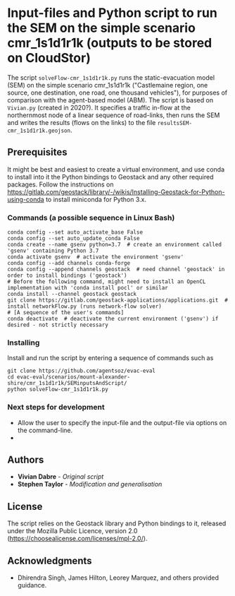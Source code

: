 # Input-files and Python script to run the SEM on the simple scenario cmr_1s1d1r1k (outputs to be stored on CloudStor)

The script `solveFlow-cmr_1s1d1r1k.py` runs the static-evacuation model (SEM) on the simple scenario cmr_1s1d1r1k ("Castlemaine region, one source, one destination, one road, one thousand vehicles"), for purposes of comparison with the agent-based model (ABM). The script is based on `Vivian.py` (created in 2020?). It specifies a traffic in-flow at the northernmost node of a linear sequence of road-links, then runs the SEM and writes the results (flows on the links) to the file `resultsSEM-cmr_1s1d1r1k.geojson`.

## Prerequisites
It might be best and easiest to create a virtual environment, and use conda to install into it the Python bindings to Geostack and any other required packages.
Follow the instructions on https://gitlab.com/geostack/library/-/wikis/Installing-Geostack-for-Python-using-conda to install miniconda for Python 3.x.

### Commands (a possible sequence in Linux Bash)
```
conda config --set auto_activate_base False
conda config --set auto_update_conda False
conda create --name gsenv python=3.7  # create an environment called 'gsenv' containing Python 3.7
conda activate gsenv  # activate the environment 'gsenv'
conda config --add channels conda-forge
conda config --append channels geostack  # need channel 'geostack' in order to install bindings ('geostack')
# Before the following command, might need to install an OpenCL implementation with 'conda install pocl' or similar
conda install --channel geostack geostack 
git clone https://gitlab.com/geostack-applications/applications.git  # install networkFlow.py (runs network-flow solver)
# [A sequence of the user's commands] 
conda deactivate  # deactivate the current environment ('gsenv') if desired - not strictly necessary
```

### Installing
Install and run the script by entering a sequence of commands such as
```
git clone https://github.com/agentsoz/evac-eval
cd evac-eval/scenarios/mount-alexander-shire/cmr_1s1d1r1k/SEMinputsAndScript/
python solveFlow-cmr_1s1d1r1k.py
```

### Next steps for development
* Allow the user to specify the input-file and the output-file via options on the command-line.
* 

## Authors
* **Vivian Dabre** - *Original script*
* **Stephen Taylor** - *Modification and generalisation* 

## License
The script relies on the Geostack library and Python bindings to it, released under the Mozilla Public Licence, version 2.0 (https://choosealicense.com/licenses/mpl-2.0/).

## Acknowledgments
* Dhirendra Singh, James Hilton, Leorey Marquez, and others provided guidance.
